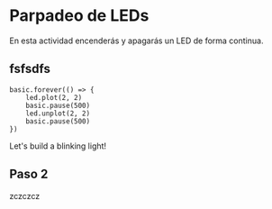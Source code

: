 # Parpadeo de LEDs

En esta actividad encenderás y apagarás un LED de forma continua.

## fsfsdfs

```sim
basic.forever(() => {
    led.plot(2, 2)
    basic.pause(500)
    led.unplot(2, 2)
    basic.pause(500)
})
```
Let's build a blinking light!

## Paso 2

zczczcz
